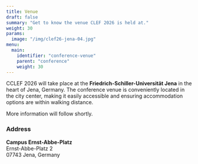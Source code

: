 ```yaml
---
title: Venue
draft: false
summary: "Get to know the venue CLEF 2026 is held at."
weight: 30
params:
  image: "/img/clef26-jena-04.jpg"
menu:
  main:
    identifier: "conference-venue"
    parent: "conference"
    weight: 30
---
```


CCLEF 2026 will take place at the **Friedrich-Schiller-Universität Jena** in the heart of Jena, Germany. The conference venue is conveniently located in the city center, making it easily accessible and ensuring accommodation options are within walking distance.

More information will follow shortly.

### Address

**Campus Ernst-Abbe-Platz**  
Ernst-Abbe-Platz 2  
07743 Jena, Germany


